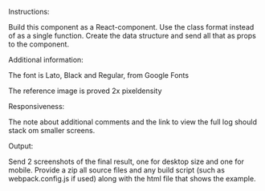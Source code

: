 Instructions:

Build this component as a React-component. Use the class format instead of as a single function. Create the data structure and send all that as props to the component.

Additional information:

The font is Lato, Black and Regular, from Google Fonts

The reference image is proved 2x pixeldensity

Responsiveness:

The note about additional comments and the link to view the full log should stack om smaller screens.

Output:

Send 2 screenshots of the final result, one for desktop size and one for mobile. Provide a zip all source files and any build script (such as webpack.config.js if used) along with the html file that shows the example.